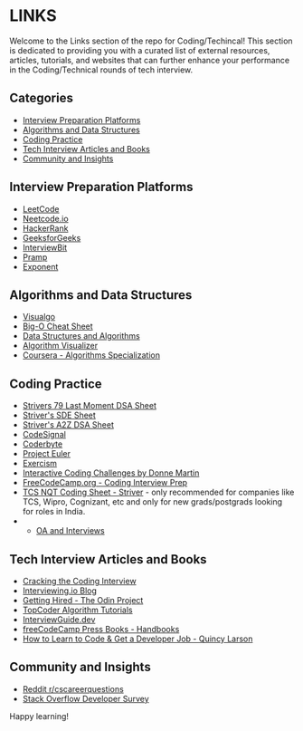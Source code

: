 # LINKS

Welcome to the Links section of the repo for Coding/Techincal! This section is dedicated to providing you with a curated list of external resources, articles, tutorials, and websites that can further enhance your performance in the Coding/Technical rounds of tech interview.


## Categories

- [Interview Preparation Platforms](#interview-preparation-platforms)
- [Algorithms and Data Structures](#algorithms-and-data-structures)
- [Coding Practice](#coding-practice)
- [Tech Interview Articles and Books](#tech-interview-articles-and-books)
- [Community and Insights](#community-and-insights)

## Interview Preparation Platforms

- [LeetCode](https://leetcode.com/)
- [Neetcode.io](https://neetcode.io)
- [HackerRank](https://www.hackerrank.com/)
- [GeeksforGeeks](https://www.geeksforgeeks.org/)
- [InterviewBit](https://www.interviewbit.com/)
- [Pramp](https://www.pramp.com/)
- [Exponent](https://www.tryexponent.com/practice)

## Algorithms and Data Structures

- [Visualgo](https://visualgo.net/en)
- [Big-O Cheat Sheet](https://www.bigocheatsheet.com/)
- [Data Structures and Algorithms](https://www.tutorialspoint.com/data_structures_algorithms/index.htm)
- [Algorithm Visualizer](https://algorithm-visualizer.org/)
- [Coursera - Algorithms Specialization](https://www.coursera.org/specializations/algorithms)

## Coding Practice

- [Strivers 79 Last Moment DSA Sheet](https://takeuforward.org/interview-sheets/strivers-79-last-moment-dsa-sheet-ace-interviews/)
- [Striver's SDE Sheet](https://takeuforward.org/interviews/strivers-sde-sheet-top-coding-interview-problems/)
- [Striver's A2Z DSA Sheet](https://takeuforward.org/strivers-a2z-dsa-course/strivers-a2z-dsa-course-sheet-2/)
- [CodeSignal](https://codesignal.com/)
- [Coderbyte](https://coderbyte.com/)
- [Project Euler](https://projecteuler.net/)
- [Exercism](https://exercism.io/)
- [Interactive Coding Challenges by Donne Martin](https://github.com/donnemartin/interactive-coding-challenges)
- [FreeCodeCamp.org - Coding Interview Prep](https://www.freecodecamp.org/learn/coding-interview-prep/)
- [TCS NQT Coding Sheet - Striver](https://takeuforward.org/interviews/tcs-nqt-coding-sheet-tcs-coding-questions/) - only recommended for companies like TCS, Wipro, Cognizant, etc and only for new grads/postgrads looking for roles in India.
- - [OA and Interviews](https://github.com/Leader-board/OA-and-Interviews/blob/main/Online%20Assessments.md)
## Tech Interview Articles and Books

- [Cracking the Coding Interview](http://www.crackingthecodinginterview.com/)
- [Interviewing.io Blog](https://interviewing.io/blog/)
- [Getting Hired - The Odin Project](https://www.theodinproject.com/paths/full-stack-javascript/courses/getting-hired)
- [TopCoder Algorithm Tutorials](https://www.topcoder.com/thrive/articles/Competitive%20Programming)
- [InterviewGuide.dev](https://interviewguide.dev/)
- [freeCodeCamp Press Books - Handbooks](https://www.freecodecamp.org/news/freecodecamp-press-books-handbooks/)
- [How to Learn to Code & Get a Developer Job - Quincy Larson](https://www.freecodecamp.org/news/learn-to-code-book/)

## Community and Insights

- [Reddit r/cscareerquestions](https://www.reddit.com/r/cscareerquestions/)
- [Stack Overflow Developer Survey](https://insights.stackoverflow.com/survey)

<!--## Q/A, Quant and Other Resources--

- [OA and Interviews](https://github.com/Leader-board/OA-and-Interviews/blob/main/Online%20Assessments.md):-->
<!-- [QuantGuide](https://www.quantguide.io/): Offers quant interview questions in probability theory and statistical inference.-->
<!-- [Probability & Markets Guide by Jane Street](https://www.janestreet.com/static/pdfs/trading-interview.pdf?utm_source=web&utm_medium=pdf&utm_campaign=probability_markets_guide): A guide to topics tested in quant interviews at trading firms like Jane Street.
-->

Happy learning!
